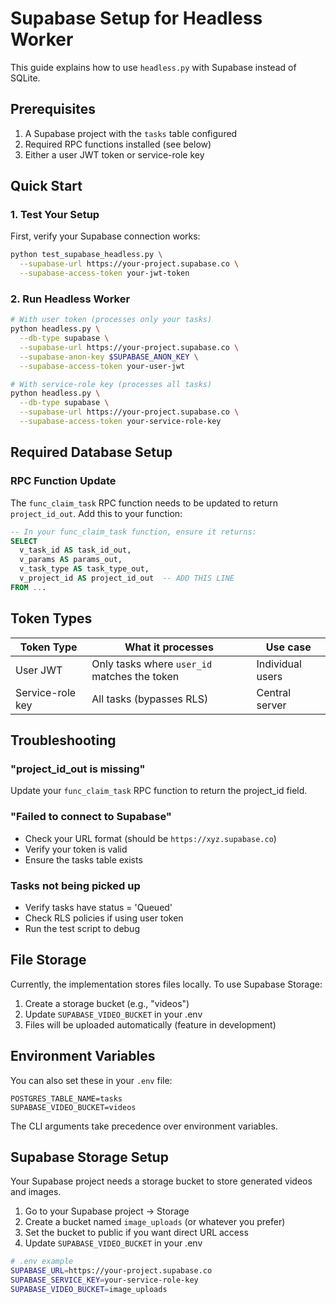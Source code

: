 # Supabase Setup for Headless Worker

This guide explains how to use `headless.py` with Supabase instead of SQLite.

## Prerequisites

1. A Supabase project with the `tasks` table configured
2. Required RPC functions installed (see below)
3. Either a user JWT token or service-role key

## Quick Start

### 1. Test Your Setup

First, verify your Supabase connection works:

```bash
python test_supabase_headless.py \
  --supabase-url https://your-project.supabase.co \
  --supabase-access-token your-jwt-token
```

### 2. Run Headless Worker

```bash
# With user token (processes only your tasks)
python headless.py \
  --db-type supabase \
  --supabase-url https://your-project.supabase.co \
  --supabase-anon-key $SUPABASE_ANON_KEY \
  --supabase-access-token your-user-jwt

# With service-role key (processes all tasks)
python headless.py \
  --db-type supabase \
  --supabase-url https://your-project.supabase.co \
  --supabase-access-token your-service-role-key
```

## Required Database Setup

### RPC Function Update

The `func_claim_task` RPC function needs to be updated to return `project_id_out`. Add this to your function:

```sql
-- In your func_claim_task function, ensure it returns:
SELECT 
  v_task_id AS task_id_out,
  v_params AS params_out,
  v_task_type AS task_type_out,
  v_project_id AS project_id_out  -- ADD THIS LINE
FROM ...
```

## Token Types

| Token Type | What it processes | Use case |
|------------|-------------------|----------|
| User JWT | Only tasks where `user_id` matches the token | Individual users |
| Service-role key | All tasks (bypasses RLS) | Central server |

## Troubleshooting

### "project_id_out is missing"
Update your `func_claim_task` RPC function to return the project_id field.

### "Failed to connect to Supabase"
- Check your URL format (should be `https://xyz.supabase.co`)
- Verify your token is valid
- Ensure the tasks table exists

### Tasks not being picked up
- Verify tasks have status = 'Queued'
- Check RLS policies if using user token
- Run the test script to debug

## File Storage

Currently, the implementation stores files locally. To use Supabase Storage:

1. Create a storage bucket (e.g., "videos")
2. Update `SUPABASE_VIDEO_BUCKET` in your .env
3. Files will be uploaded automatically (feature in development)

## Environment Variables

You can also set these in your `.env` file:

```env
POSTGRES_TABLE_NAME=tasks
SUPABASE_VIDEO_BUCKET=videos
```

The CLI arguments take precedence over environment variables. 

## Supabase Storage Setup

Your Supabase project needs a storage bucket to store generated videos and images.

1. Go to your Supabase project → Storage
2. Create a bucket named `image_uploads` (or whatever you prefer)
3. Set the bucket to public if you want direct URL access
4. Update `SUPABASE_VIDEO_BUCKET` in your .env

```bash
# .env example
SUPABASE_URL=https://your-project.supabase.co
SUPABASE_SERVICE_KEY=your-service-role-key
SUPABASE_VIDEO_BUCKET=image_uploads
``` 